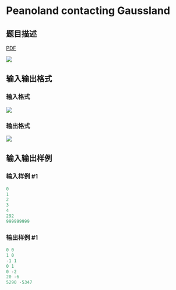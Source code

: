 # Peanoland contacting Gaussland

## 题目描述

[problemUrl]: https://uva.onlinejudge.org/index.php?option=com_onlinejudge&Itemid=8&category=862&page=show_problem&problem=4825

[PDF](https://uva.onlinejudge.org/external/129/p12946.pdf)

![](https://cdn.luogu.com.cn/upload/vjudge_pic/UVA12946/427484187409c42a1305e8ba361ffb3710b24ccc.png)

## 输入输出格式

### 输入格式

![](https://cdn.luogu.com.cn/upload/vjudge_pic/UVA12946/aa07ed3d0673a3e95a46b70647c99d19c9edfae3.png)

### 输出格式

![](https://cdn.luogu.com.cn/upload/vjudge_pic/UVA12946/2e39157d24ddf3a75d1fc9b55d0fe6cf84908218.png)

## 输入输出样例

### 输入样例 #1

```cpp
0
1
2
3
4
292
999999999
```


### 输出样例 #1

```cpp
0 0
1 0
-1 1
0 1
0 -2
20 -6
5290 -5347
```


